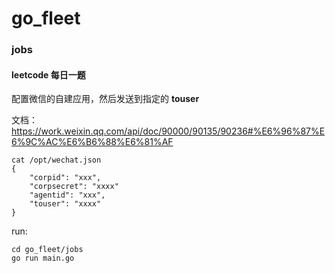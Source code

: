 # go_fleet

### jobs

#### leetcode 每日一题

配置微信的自建应用，然后发送到指定的 **touser**

文档：https://work.weixin.qq.com/api/doc/90000/90135/90236#%E6%96%87%E6%9C%AC%E6%B6%88%E6%81%AF

```
cat /opt/wechat.json 
{
    "corpid": "xxx",
    "corpsecret": "xxxx"
    "agentid": "xxx",
    "touser": "xxxx"
}
```

run:

```
cd go_fleet/jobs
go run main.go
```